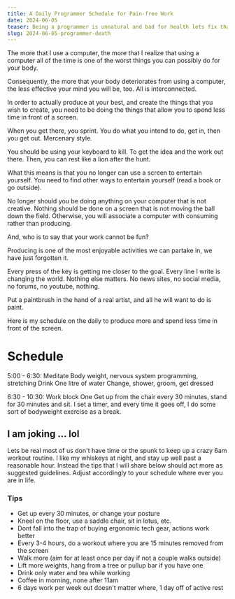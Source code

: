 ```yaml
---
title: A Daily Programmer Schedule for Pain-free Work
date: 2024-06-05
teaser: Being a programmer is unnatural and bad for health lets fix that.
slug: 2024-06-05-programmer-death
---
```


The more that I use a computer, the more that I realize that using a computer all of the time is one of the worst things you can possibly do for your body.

Consequently, the more that your body deteriorates from using a computer, the less effective your mind you will be, too. All is interconnected.

In order to actually produce at your best, and create the things that you wish to create, you need to be doing the things that allow you to spend less time in front of a screen.

When you get there, you sprint. You do what you intend to do, get in, then you get out. Mercenary style.

You should be using your keyboard to kill. To get the idea and the work out there. Then, you can rest like a lion after the hunt.

What this means is that you no longer can use a screen to entertain yourself. You need to find other ways to entertain yourself (read a book or go outside).

No longer should you be doing anything on your computer that is not creative. Nothing should be done on a screen that is not moving the ball down the field. Otherwise, you will associate a computer with consuming rather than producing.

And, who is to say that your work cannot be fun?

Producing is one of the most enjoyable activities we can partake in, we have just forgotten it.

Every press of the key is getting me closer to the goal. Every line I write is changing the world. Nothing else matters. No news sites, no social media, no forums, no youtube, nothing.

Put a paintbrush in the hand of a real artist, and all he will want to do is paint.

Here is my schedule on the daily to produce more and spend less time in front of the screen.

# Schedule

5:00 - 6:30:
    Meditate
    Body weight, nervous system programming, stretching
    Drink One litre of water
    Change, shower, groom, get dressed

6:30 - 10:30: Work block One
    Get up from the chair every 30 minutes, stand for 30 minutes and sit. I set a timer, and every time it goes off, I do some sort of bodyweight exercise as a break.

## I am joking ... lol
Lets be real most of us don't have time or the spunk to keep up a crazy 6am workout routine.
I like my whiskeys at night, and stay up well past a reasonable hour. Instead the tips that I will share below should act more as suggested guidelines. Adjust accordingly to your schedule where ever you are in life.

### Tips
- Get up every 30 minutes, or change your posture
- Kneel on the floor, use a saddle chair, sit in lotus, etc.
- Dont fall into the trap of buying ergonomic tech gear, actions work better
- Every 3-4 hours, do a workout where you are 15 minutes removed from the screen
- Walk more (aim for at least once per day if not a couple walks outside)
- Lift more weights, hang from a tree or pullup bar if you have one
- Drink only water and tea while working
- Coffee in morning, none after 11am
- 6 days work per week out doesn't matter where, 1 day off of active rest
